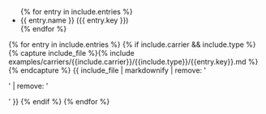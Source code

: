 <ul>
{% for entry in include.entries %}
  <li>{{ entry.name }} ({{ entry.key }})</li>
{% endfor %}
</ul>

{% for entry in include.entries %}
  {% if include.carrier && include.type %}
    {% capture include_file %}{% include examples/carriers/{{include.carrier}}/{{include.type}}/{{entry.key}}.md %}{% endcapture %}
{{ include_file | markdownify | remove: '<p>' | remove: '</p>' }}
  {% endif %}
{% endfor %}
